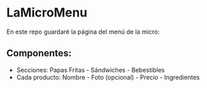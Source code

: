 # LaMicroMenu
En este repo guardaré la página del menú de la micro:

## Componentes:
- Secciones: Papas Fritas - Sándwiches - Bebestibles
- Cada producto: Nombre - Foto (opcional) - Precio - Ingredientes
